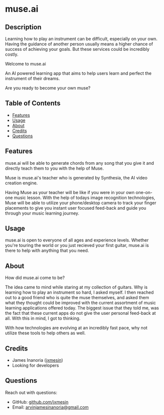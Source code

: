 # muse.ai

## Description
Learning how to play an instrument can be difficult, especially on your own. Having the guidance of another person usually means a higher chance of success of achieving your goals. But these services could be incredibly costly. 

Welcome to muse.ai

An AI powered learning app that aims to help users learn and perfect the instrument of their dreams.

Are you ready to become your own muse?

## Table of Contents
- [Features](#features)
- [Usage](#usage)
- [About](#about)
- [Credits](#credits)
- [Questions](#questions)

## Features
muse.ai will be able to generate chords from any song that you give it and directly teach them to you with the help of Muse. 

Muse is muse.ai's teacher who is generated by Synthesia, the AI video creation engine.

Having Muse as your teacher will be like if you were in your own one-on-one music lesson. With the help of todays image recognition technologies, Muse will be able to utilize your phone/desktop camera to track your finger placements to give you instant user focused feed-back and guide you through your music learning journey.

## Usage
muse.ai is open to everyone of all ages and experience levels. Whether you're touring the world or you just recieved your first guitar, muse.ai is there to help with anything that you need.

## About
How did muse.ai come to be?

The idea came to mind while staring at my collection of guitars. Why is learning how to play an instrument so hard, I asked myself. I then reached out to a good friend who is quite the muse themselves, and asked them what they thought could be improved with the current assortment of music learning applications offered today. The biggest issue that they told me, was the fact that these current apps do not give the user personal feed-back at all. With this in mind, I got to thinking.

With how technologies are evolving at an incredibly fast pace, why not utilize these tools to help others as well. 

## Credits
- James Inanoria ([jxmesin](https://github.com/jxmesin))
- Looking for developers

## Questions
Reach out with questions:

- GitHub: [github.com/jxmesin](https://github.com/jxmesin)
- Email: [arvinjamesinanoria@gmail.com](#)
